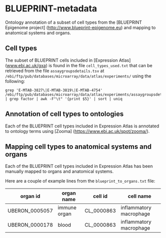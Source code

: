 # BLUEPRINT-metadata
Ontology annotation of a subset of cell types from the [BLUEPRINT Epigenome project] (http://www.blueprint-epigenome.eu) and mapping to anatomical systems and organs.

## Cell types
The subset of BLUEPRINT cells included in [Expression Atlas] (www.ebi.ac.uk/gxa) is found in the file `cell_types_used.txt` that can be retrieved from the file `assaygroupsdetails.tsv` at `/ebi/ftp/pub/databases/microarray/data/atlas/experiments/` using the following:
```
grep 'E-MTAB-3827\|E-MTAB-3819\|E-MTAB-4754' /ebi/ftp/pub/databases/microarray/data/atlas/experiments/assaygroupsdetails.tsv | grep factor | awk -F"\t" '{print $5}' | sort | uniq
```

## Annotation of cell types to ontologies
Each of the BLUEPRINT cell types included in Expression Atlas is annotated to ontology terms using [Zooma] (https://www.ebi.ac.uk/spot/zooma/).

## Mapping cell types to anatomical systems and organs
Each of the BLUEPRINT cell types included in Expression Atlas has been manually mapped to organs and anatomical systems.

Here are a couple of example lines from the `blueprint_to_organs.txt` file:

|organ id|organ name|cell id|cell name|
|-|-|-|-|
|UBERON_0005057|immune organ|CL_0000863|inflammatory macrophage|
|UBERON_0000178|blood|CL_0000863|inflammatory macrophage|  
